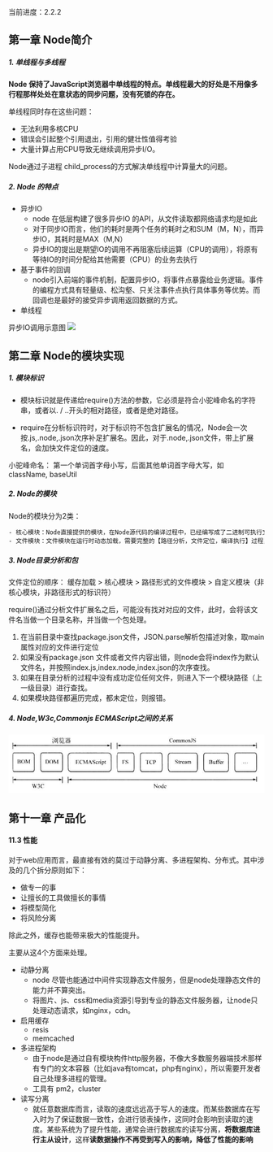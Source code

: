 当前进度：2.2.2


## 第一章 Node简介

##### 1. 单线程与多线程

**Node 保持了JavaScript浏览器中单线程的特点。单线程最大的好处是不用像多行程那样处处在意状态的同步问题，没有死锁的存在。**


单线程同时存在这些问题：

- 无法利用多核CPU
- 错误会引起整个引用退出，引用的健壮性值得考验
- 大量计算占用CPU导致无继续调用异步I/O。


Node通过子进程 child_process的方式解决单线程中计算量大的问题。

##### 2. Node 的特点

- 异步IO
    + node 在低层构建了很多异步IO 的API，从文件读取都网络请求均是如此
    + 对于同步IO而言，他们的耗时是两个任务的耗时之和SUM（M，N），而异步IO，其耗时是MAX（M,N）
    + 异步IO的提出是期望IO的调用不再阻塞后续运算（CPU的调用），将原有等待IO的时间分配给其他需要（CPU）的业务去执行
- 基于事件的回调
    + node引入前端的事件机制，配置异步IO，将事件点暴露给业务逻辑。事件的编程方式具有轻量级、松沟壑、只关注事件点执行具体事务等优势。而回调也是最好的接受异步调用返回数据的方式。
- 单线程

异步IO调用示意图
![](./asserts/io.png)

## 第二章 Node的模块实现

##### 1. 模块标识

- 模块标识就是传递给require()方法的参数，它必须是符合小驼峰命名的字符串，或者以. / ..开头的相对路径，或者是绝对路径。

- require在分析标识符时，对于标识符不包含扩展名的情况，Node会一次按.js,.node,.json次序补足扩展名。因此，对于.node,.json文件，带上扩展名，会加快文件定位的速度。

小驼峰命名：
第一个单词首字母小写，后面其他单词首字母大写，如 className, baseUtil


##### 2. Node的模块

Node的模块分为2类：

```html
- 核心模块：Node直接提供的模块，在Node源代码的编译过程中，已经编写成了二进制可执行文件， 在Node进程启动时，部分核心模块被直接加载在内容，其加载速度最快。如：fs，http，path
- 文件模块：文件模块在运行时动态加载，需要完整的【路径分析，文件定位，编译执行】过程，速度比核心模块慢。
```

#####  3. Node目录分析和包

文件定位的顺序： 缓存加载 > 核心模块 > 路径形式的文件模块 > 自定义模块（非核心模块，非路径形式的标识符）

 require()通过分析文件扩展名之后，可能没有找对对应的文件，此时，会将该文件名当做一个目录名称，并当做一个包处理。

 1. 在当前目录中查找package.json文件，JSON.parse解析包描述对象，取main属性对应的文件进行定位
 2. 如果没有package.json 文件或者文件内容出错，则node会将index作为默认文件名，并按照index.js,index.node,index.json的次序查找。
 3. 如果在目录分析的过程中没有成功定位任何文件，则进入下一个模块路径（上一级目录）进行查找。
 4. 如果模块路径都遍历完成，都未定位，则报错。


##### 4. Node,W3c,Commonjs ECMAScript之间的关系

![img](asserts/relation.png)

##  第十一章 产品化

####  11.3 性能

对于web应用而言，最直接有效的莫过于动静分离、多进程架构、分布式。其中涉及的几个拆分原则如下：

- 做专一的事
- 让擅长的工具做擅长的事情
- 将模型简化
- 将风险分离

除此之外，缓存也能带来极大的性能提升。

主要从这4个方面来处理。

-  动静分离
    +  node 尽管也能通过中间件实现静态文件服务，但是node处理静态文件的能力并不算突出。
    +  将图片、js、css和media资源引导到专业的静态文件服务器，让node只处理动态请求，如nginx，cdn。
-  启用缓存
    +  resis
    +  memcached
-  多进程架构
    + 由于node是通过自有模块构件http服务器，不像大多数服务器端技术那样有专门的文本容器（比如java有tomcat，php有nginx），所以需要开发者自己处理多进程的管理。
    + 工具有 pm2，cluster
-  读写分离
    + 就任意数据库而言，读取的速度远远高于写人的速度。而某些数据库在写入时为了保证数据一致性，会进行锁表操作，这同时会影响到读取的速度。某些系统为了提升性能，通常会进行数据库的读写分离，**将数据库进行主从设计**，这样**读数据操作不再受到写入的影响，降低了性能的影响**
